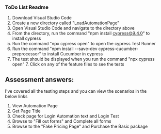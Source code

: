 ### ToDo List Readme

1. Download Visual Studio Code
2. Create a new directory called "LoadAutomationPage"
3. Open Visual Studio Code and navigate to the directory above
4. From the directory, run the command "npm install cypress@9.4.0" to install cypress
5. Run the command "npx cypress open" to open the cypress Test Runner
6. Run the command "npm install --save-dev cypress-cucumber-preprocessor" to install Cucumber in cypress
7. The test should be displayed when you run the command "npx cypress open" 7. Click on any of the feature files to see the tests

## Assessment answers:
I've covered all the testing steps and you can view the scenarios in the below links

1. View Automation Page
2. Get Page Title
3. Check page for Login Automation text and Login Test
4. Browse to "Fill out forms" and Complete all forms
5. Browse to the "Fake Pricing Page" and Purchase the Basic package
